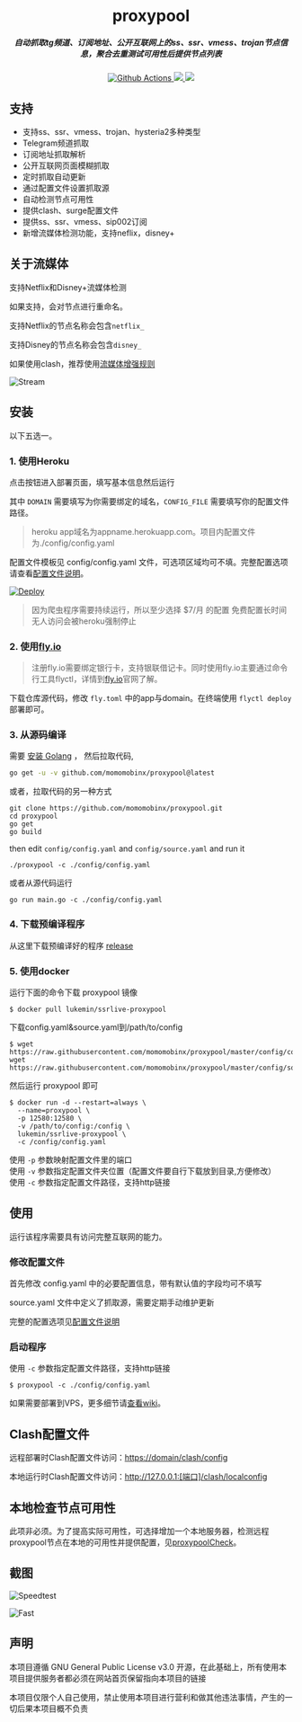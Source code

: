 <h1 align="center">
  <br>proxypool<br>
</h1>

<h5 align="center">自动抓取tg频道、订阅地址、公开互联网上的ss、ssr、vmess、trojan节点信息，聚合去重测试可用性后提供节点列表</h5>

<p align="center">
  <a href="https://github.com/momomobinx/proxypool/actions">
    <img src="https://img.shields.io/github/workflow/status/momomobinx/proxypool/Go?style=flat-square" alt="Github Actions">
  </a>
  <a href="https://goreportcard.com/report/github.com/momomobinx/proxypool">
    <img src="https://goreportcard.com/badge/github.com/momomobinx/proxypool?style=flat-square">
  </a>
  <a href="https://github.com/momomobinx/proxypool/releases">
    <img src="https://img.shields.io/github/release/momomobinx/proxypool/all.svg?style=flat-square">
  </a>
</p>

## 支持

- 支持ss、ssr、vmess、trojan、hysteria2多种类型
- Telegram频道抓取
- 订阅地址抓取解析
- 公开互联网页面模糊抓取
- 定时抓取自动更新
- 通过配置文件设置抓取源
- 自动检测节点可用性
- 提供clash、surge配置文件
- 提供ss、ssr、vmess、sip002订阅
- 新增流媒体检测功能，支持neflix，disney+

## 关于流媒体

支持Netflix和Disney+流媒体检测

如果支持，会对节点进行重命名。

支持Netflix的节点名称会包含`netflix_`

支持Disney的节点名称会包含`disney_`

如果使用clash，推荐使用[流媒体增强规则](https://github.com/momomobinx/subrule/blob/main/netflix_for_node.ini)

![Stream](docs/im.png)


## 安装

以下五选一。

### 1. 使用Heroku

点击按钮进入部署页面，填写基本信息然后运行

其中 `DOMAIN` 需要填写为你需要绑定的域名，`CONFIG_FILE` 需要填写你的配置文件路径。

> heroku app域名为appname.herokuapp.com。项目内配置文件为./config/config.yaml

配置文件模板见 config/config.yaml 文件，可选项区域均可不填。完整配置选项请查看[配置文件说明](https://github.com/momomobinx/proxypool/wiki/%E9%85%8D%E7%BD%AE%E6%96%87%E4%BB%B6%E8%AF%B4%E6%98%8E)。

[![Deploy](https://www.herokucdn.com/deploy/button.svg)](https://heroku.com/deploy)

> 因为爬虫程序需要持续运行，所以至少选择 $7/月 的配置
> 免费配置长时间无人访问会被heroku强制停止

### 2. 使用[fly.io](https://fly.io)

> 注册fly.io需要绑定银行卡，支持银联借记卡。同时使用fly.io主要通过命令行工具flyctl，详情到[fly.io](https://fly.io)官网了解。

下载仓库源代码，修改 `fly.toml` 中的app与domain。在终端使用 `flyctl deploy` 部署即可。

### 3. 从源码编译

需要 [安装 Golang](https://golang.org/doc/install) ， 然后拉取代码,

```bash
go get -u -v github.com/momomobinx/proxypool@latest
```

或者，拉取代码的另一种方式 
```
git clone https://github.com/momomobinx/proxypool.git
cd proxypool
go get
go build
```
then edit `config/config.yaml` and `config/source.yaml` and run it
```
./proxypool -c ./config/config.yaml
```
或者从源代码运行
```
go run main.go -c ./config/config.yaml
```

### 4. 下载预编译程序

从这里下载预编译好的程序 [release](https://github.com/momomobinx/proxypool/releases)

### 5. 使用docker

运行下面的命令下载 proxypool 镜像

```shell
$ docker pull lukemin/ssrlive-proxypool
```

下载config.yaml&source.yaml到/path/to/config

```
$ wget https://raw.githubusercontent.com/momomobinx/proxypool/master/config/config.yaml
wget https://raw.githubusercontent.com/momomobinx/proxypool/master/config/source.yaml
```

然后运行 proxypool 即可

```shell
$ docker run -d --restart=always \
  --name=proxypool \
  -p 12580:12580 \
  -v /path/to/config:/config \
  lukemin/ssrlive-proxypool \
  -c /config/config.yaml
```

使用 `-p` 参数映射配置文件里的端口  
使用 `-v` 参数指定配置文件夹位置（配置文件要自行下载放到目录,方便修改）  
使用 `-c` 参数指定配置文件路径，支持http链接

## 使用

运行该程序需要具有访问完整互联网的能力。

### 修改配置文件

首先修改 config.yaml 中的必要配置信息，带有默认值的字段均可不填写

source.yaml 文件中定义了抓取源，需要定期手动维护更新

完整的配置选项见[配置文件说明](https://github.com/momomobinx/proxypool/wiki/%E9%85%8D%E7%BD%AE%E6%96%87%E4%BB%B6%E8%AF%B4%E6%98%8E)

### 启动程序

使用 `-c` 参数指定配置文件路径，支持http链接

```shell
$ proxypool -c ./config/config.yaml
```

如果需要部署到VPS，更多细节请[查看wiki](https://github.com/momomobinx/proxypool/wiki/%E9%83%A8%E7%BD%B2%E5%88%B0VPS-Step-by-Step)。

## Clash配置文件

远程部署时Clash配置文件访问：<https://domain/clash/config>

本地运行时Clash配置文件访问：<http://127.0.0.1:[端口]/clash/localconfig>

## 本地检查节点可用性

此项非必须。为了提高实际可用性，可选择增加一个本地服务器，检测远程proxypool节点在本地的可用性并提供配置，见[proxypoolCheck](https://github.com/momomobinx/proxypoolCheck)。

## 截图

![Speedtest](docs/speedtest.png)

![Fast](docs/fast.png)

## 声明

本项目遵循 GNU General Public License v3.0 开源，在此基础上，所有使用本项目提供服务者都必须在网站首页保留指向本项目的链接

本项目仅限个人自己使用，禁止使用本项目进行营利和做其他违法事情，产生的一切后果本项目概不负责
